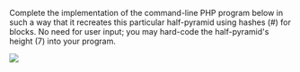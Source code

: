 Complete  the  implementation  of  the command-line PHP  program below  in  such  a  way  that  it recreates this particular half-pyramid using hashes (#) for blocks. No need for user input; you may hard-code the half-pyramid's height (7) into your program.

![](data/md/10/jeopardy/mario.png)